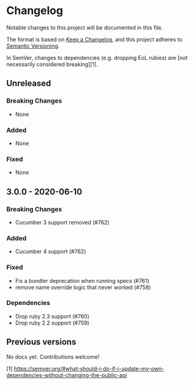 # Changelog

Notable changes to this project will be documented in this file.

The format is based on [Keep a Changelog](https://keepachangelog.com/en/1.0.0/),
and this project adheres to [Semantic Versioning](https://semver.org/spec/v2.0.0.html).

In SemVer, changes to dependencies (e.g. dropping EoL rubies)
are [not necessarily considered breaking][1].

## Unreleased

### Breaking Changes

- None

### Added

- None

### Fixed

- None

## 3.0.0 - 2020-06-10

### Breaking Changes

- Cucumber 3 support removed (#762)

### Added

- Cucumber 4 support (#762)

### Fixed

- Fix a bundler deprecation when running specs (#761)
- remove name override logic that never worked (#758)

### Dependencies

- Drop ruby 2.3 support (#760)
- Drop ruby 2.2 support (#759)

## Previous versions

No docs yet. Contributions welcome!

[1] https://semver.org/#what-should-i-do-if-i-update-my-own-dependencies-without-changing-the-public-api
